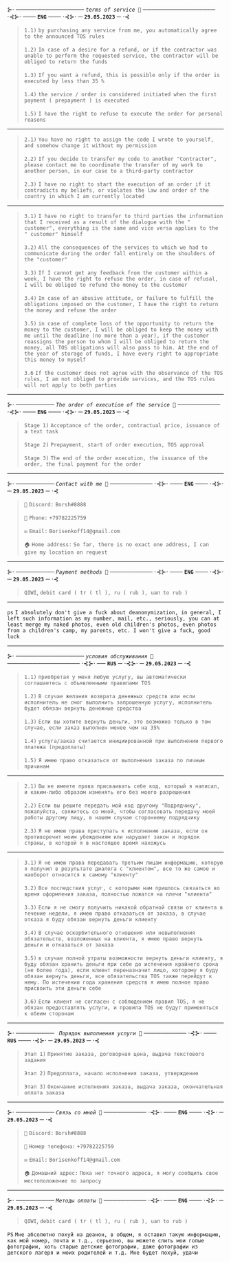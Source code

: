 ⊱⋅ ──────────────── *`terms of service 📒`* ───────────────── ⋅⊰⊱⋅ ─── **`ENG`** ─── ⋅⊰⊱⋅ ─ **`29.05.2023`** ─ ⋅⊰

> `1.1)` `by purchasing any service from me, you automatically agree to the announced TOS rules`
> 
> `1.2)` `In case of a desire for a refund, or if the contractor was unable to perform the requested service, the contractor will be obliged to return the funds`
> 
> `1.3)` `If you want a refund, this is possible only if the order is executed by less than 35 %`
> 
> `1.4)` `the service / order is considered initiated when the first payment ( prepayment ) is executed`
>
> `1.5)` `I have the right to refuse to execute the order for personal reasons`

---

> `2.1)` `You have no right to assign the code I wrote to yourself, and somehow change it without my permission`
>
> `2.2)` `If you decide to transfer my code to another "Contractor", please contact me to coordinate the transfer of my work to another person, in our case to a third-party contractor`
>
> `2.3)` `I have no right to start the execution of an order if it contradicts my beliefs, or violates the law and order of the country in which I am currently located`

---

> `3.1)` `I have no right to transfer to third parties the information that I received as a result of the dialogue with the " customer", everything is the same and vice versa applies to the " customer" himself`
>
> `3.2)` `All the consequences of the services to which we had to communicate during the order fall entirely on the shoulders of the "customer"`
>
> `3.3)` `If I cannot get any feedback from the customer within a week, I have the right to refuse the order, in case of refusal, I will be obliged to refund the money to the customer`
>
> `3.4)` `In case of an abusive attitude, or failure to fulfill the obligations imposed on the customer, I have the right to return the money and refuse the order`
>
> `3.5)` `in case of complete loss of the opportunity to return the money to the customer, I will be obliged to keep the money with me until the deadline (no more than a year), if the customer reassigns the person to whom I will be obliged to return the money, all TOS obligations will also pass to him. At the end of the year of storage of funds, I have every right to appropriate this money to myself`
>
> `3.6` `If the customer does not agree with the observance of the TOS rules, I am not obliged to provide services, and the TOS rules will not apply to both parties`

---

⊱⋅ ───────── *`The order of execution of the service 📗`* ────────── ⋅⊰⊱⋅ ─── **`ENG`** ─── ⋅⊰⊱⋅ ─ **`29.05.2023`** ─ ⋅⊰

> `Stage 1)` `Acceptance of the order, contractual price, issuance of a text task`
>
> `Stage 2)` `Prepayment, start of order execution, TOS approval`
>
> `Stage 3)` `The end of the order execution, the issuance of the order, the final payment for the order`

---

⊱⋅ ───────── *`Contact with me 📓`* ────────── ⋅⊰⊱⋅ ─── **`ENG`** ─── ⋅⊰⊱⋅ ─ **`29.05.2023`** ─ ⋅⊰

> `🔮` `Discord:` `Borsh#8888`
>
> `📱` `Phone:` `+79782225759`
>
> `✉️` `Email:` `Borisenkoff14@gmail.com`
>
> `🏠` `Home address:` `So far, there is no exact one address, I can give my location on request`

---

⊱⋅ ───────── *`Payment methods 📙`* ────────── ⋅⊰⊱⋅ ─── **`ENG`** ─── ⋅⊰⊱⋅ ─ **`29.05.2023`** ─ ⋅⊰
> `QIWI`, `debit card ( tr ( tl ), ru ( rub ), uaп to rub )`

---

`ps` `I absolutely don't give a fuck about deanonymization, in general, I left such information as my number, mail, etc., seriously, you can at least merge my naked photos, even old children's photos, even photos from a children's camp, my parents, etc. I won't give a fuck, good luck`

---

⊱⋅ ──────────────── *`условия обслуживания 📒`* ───────────────── ⋅⊰⊱⋅ ── **`RUS`** ─ ⋅⊰⊱⋅ ─ **`29.05.2023`** ─ ⋅⊰

> `1.1)` `приобретая у меня любую услугу, вы автоматически соглашаетесь с объявленными правилами TOS`
> 
> `1.2)` `В случае желания возврата денежных средств или если исполнитель не смог выполнить запрошенную услугу, исполнитель будет обязан вернуть денежные средства`
> 
> `1.3)` `Если вы хотите вернуть деньги, это возможно только в том случае, если заказ выполнен менее чем на 35%`
> 
> `1.4)` `услуга/заказ считается инициированной при выполнении первого платежа (предоплаты)`
>
> `1.5)` `Я имею право отказаться от выполнения заказа по личным причинам`

---

> `2.1)` `Вы не имеете права присваивать себе код, который я написал, и каким-либо образом изменять его без моего разрешения`
>
> `2.2)` `Если вы решите передать мой код другому "Подрядчику", пожалуйста, свяжитесь со мной, чтобы согласовать передачу моей работы другому лицу, в нашем случае стороннему подрядчику`
>
> `2.3)` `Я не имею права приступать к исполнению заказа, если он противоречит моим убеждениям или нарушает закон и порядок страны, в которой я в настоящее время нахожусь`

---

> `3.1)` `Я не имею права передавать третьим лицам информацию, которую я получил в результате диалога с "клиентом", все то же самое и наоборот относится к самому "клиенту"`
>
> `3.2)` `Все последствия услуг, с которыми нам пришлось связаться во время оформления заказа, полностью ложатся на плечи "клиента"`
>
> `3.3)` `Если я не смогу получить никакой обратной связи от клиента в течение недели, я имею право отказаться от заказа, в случае отказа я буду обязан вернуть деньги клиенту`
>
> `3.4)` `В случае оскорбительного отношения или невыполнения обязательств, возложенных на клиента, я имею право вернуть деньги и отказаться от заказа`
>
> `3.5)` `в случае полной утраты возможности вернуть деньги клиенту, я буду обязан хранить деньги при себе до истечения крайнего срока (не более года), если клиент переназначит лицо, которому я буду обязан вернуть деньги, все обязательства TOS также перейдут к нему. По истечении года хранения средств я имею полное право присвоить эти деньги себе`
>
> `3.6)` `Если клиент не согласен с соблюдением правил TOS, я не обязан предоставлять услуги, и правила TOS не будут применяться к обеим сторонам`

---

⊱⋅ ───────── *` Порядок выполнения услуги 📗`* ────────── ⋅⊰⊱⋅ ─── **`RUS`** ─── ⋅⊰⊱⋅ ─ **`29.05.2023`** ─ ⋅⊰

> `Этап 1)` `Принятие заказа, договорная цена, выдача текстового задания`
>
> `Этап 2)` `Предоплата, начало исполнения заказа, утверждение`
>
> `Этап 3)` `Окончание исполнения заказа, выдача заказа, окончательная оплата заказа`

---

⊱⋅ ───────── *`Связь со мной 📓`* ────────── ⋅⊰⊱⋅ ─── **`ENG`** ─── ⋅⊰⊱⋅ ─ **`29.05.2023`** ─ ⋅⊰

> `🔮` `Discord:` `Borsh#8888`
>
> `📱` `Номер телефона:` `+79782225759`
>
> `✉️` `Email:` `Borisenkoff14@gmail.com`
>
> `🏠` `Домашний адрес:` `Пока нет точного адреса, я могу сообщить свое местоположение по запросу`

---

⊱⋅ ───────── *`Методы оплаты 📙`* ────────── ⋅⊰⊱⋅ ─── **`ENG`** ─── ⋅⊰⊱⋅ ─ **`29.05.2023`** ─ ⋅⊰
> `QIWI`, `debit card ( tr ( tl ), ru ( rub ), uaп to rub )`

`PS` `Мне абсолютно похуй на деанон, в общем, я оставил такую информацию, как мой номер, почта и т.д., серьезно, вы можете слить мои голые фотографии, хоть старые детские фотографии, даже фотографии из детского лагеря и моих родителей и т.д. Мне будет похуй, удачи`

